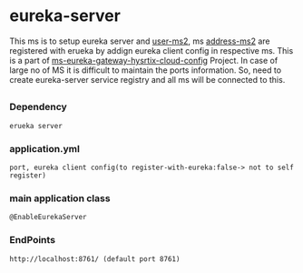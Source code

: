 # eureka-server
  This ms is to setup eureka server and [user-ms2](https://github.com/tsmahur/user-ms2), ms [address-ms2](https://github.com/tsmahur/address-ms1) are registered with erueka by addign eureka client config in respective ms. This is a part of [ms-eureka-gateway-hysrtix-cloud-config](https://github.com/tsmahur/ms-eureka-gateway-hysrtix-cloud-config) Project.
  In case of large no of MS it is difficult to maintain the ports information. So, need to create eureka-server service registry and all ms will be connected to this.
##
### Dependency
    erueka server

### application.yml
    port, eureka client config(to register-with-eureka:false-> not to self register)

### main application class
    @EnableEurekaServer

### EndPoints
    http://localhost:8761/ (default port 8761)
